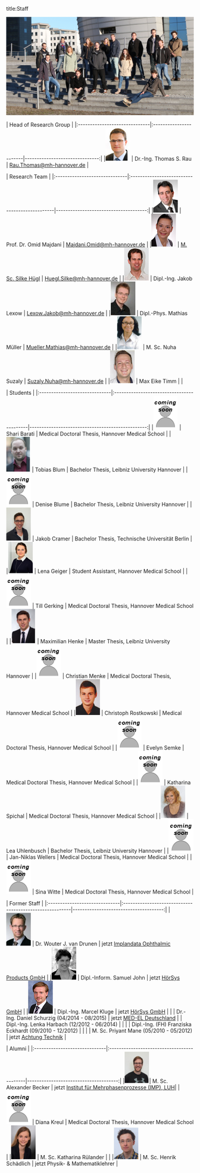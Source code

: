 title:Staff

![Group photo of workgroup computer-assisted Surgery](staff/IMG_3688_cut.jpg)

| Head of Research Group                                                                         |
|:------------------------------|:-----------------------|-------------------------------:|
|![Portrait](staff/Thomas.jpg)         | Dr.-Ing. Thomas S. Rau | Rau.Thomas@mh-hannover.de   |


| Research Team                                                                                                      |
|:------------------------------|:----------------------------------------------|--------------------------------------:|
|![Portrait](staff/Omid.jpg)    | Prof. Dr. Omid Majdani                     | Majdani.Omid@mh-hannover.de        |
|![Portrait](staff/Silke.jpg)   | [M. Sc. Silke Hügl](staff/silke.md)        | Huegl.Silke@mh-hannover.de         |
|![Portrait](staff/Jakob.jpg)   | Dipl.-Ing. Jakob Lexow                     | Lexow.Jakob@mh-hannover.de         |
|![Portrait](staff/mathias_small.jpg)	| Dipl.-Phys. Mathias Müller		 | Mueller.Mathias@mh-hannover.de	  |
|![Portrait](staff/nuha.jpg) 	| M. Sc. Nuha Suzaly			   			 | Suzaly.Nuha@mh-hannover.de          |
|![Portrait](staff/maxt.png)	| Max Eike Timm								 |									  |


| Students                                                                                             |
|:------------------------------|:------------------------------------------|-------------------------------------------------:|
|![Portrait](staff/soon.png) 	| Shari Barati								| Medical Doctoral Thesis, Hannover Medical School 	|
|![Portrait](staff/tobias.png) 	| Tobias Blum 								| Bachelor Thesis, Leibniz University Hannover      |
|![Portrait](staff/soon.png) 	| Denise Blume 								| Bachelor Thesis, Leibniz University Hannover      |
|![Portrait](staff/jakobc.jpg)	| Jakob Cramer 								| Bachelor Thesis, Technische Universität Berlin    |
|![Portrait](staff/lena.jpg)	| Lena Geiger								| Student Assistant, Hannover Medical School		| 
|![Portrait](staff/soon.png) 	| Till Gerking								| Medical Doctoral Thesis, Hannover Medical School	|
|![Portrait](staff/max.png)		| Maximilian Henke							| Master Thesis, Leibniz University Hannover   		|
|![Portrait](staff/soon.png) 	| Christian Menke							| Medical Doctoral Thesis, Hannover Medical School	|
|![Portrait](staff/christoph.jpg) | Christoph Rostkowski					| Medical Doctoral Thesis, Hannover Medical School	|
|![Portrait](staff/soon.png) 	| Evelyn Semke								| Medical Doctoral Thesis, Hannover Medical School	|
|![Portrait](staff/soon.png) 	| Katharina Spichal							| Medical Doctoral Thesis, Hannover Medical School	|
|![Portrait](staff/lea.png)		| Lea Uhlenbusch 							| Bachelor Thesis, Leibniz University Hannover      |
|![Portrait](staff/soon.png) 	| Jan-Niklas Wellers						| Medical Doctoral Thesis, Hannover Medical School  |
|![Portrait](staff/soon.png) 	| Sina Witte 				    			| Medical Doctoral Thesis, Hannover Medical School  |


| Former Staff                                                                                            |
|:------------------------------|:--------------------------------------------------------|--------------------------------------:|
|![Portrait](staff/Wouter.jpg)  | Dr. Wouter J. van Drunen                   | jetzt [Implandata Ophthalmic Products GmbH](http://www.implandata.com) |
|![Portrait](staff/Samuel.jpg)  | Dipl.-Inform. Samuel John                  | jetzt [HörSys GmbH](http://www.hoersys.de)  |
|![Portrait](staff/Marcel.jpg)  | Dipl.-Ing. Marcel Kluge					 | jetzt [HörSys GmbH](http://www.hoersys.de)  |
|                               | Dr.-Ing. Daniel Schurzig (04/2014 - 08/2015) | jetzt [MED-EL Deutschland](www.medel.com)
|                               | Dipl.-Ing. Lenka Harbach (12/2012 - 06/2014)          |                           |
|                               | Dipl.-Ing. (FH) Franziska Eckhardt (09/2010 - 12/2012)     |                           |
|                               | M. Sc. Priyant Mane (05/2010 - 05/2012)           | jetzt [Achtung Technik](http://www.achtung.in) |



| Alumni                                                                                            |
|:------------------------------|:-------------------------------------------|--------------------------------------:|
|![Portrait](staff/alexander.jpg)| M. Sc. Alexander Becker 					 | jetzt [Institut für Mehrphasenprozesse (IMP), LUH](https://www.imp.uni-hannover.de/mitarbeiter.html)|
|![Portrait](staff/soon.png) 	  | Diana Kreul								| Medical Doctoral Thesis, Hannover Medical School	|
|![Portrait](staff/katharina.jpg) | M. Sc. Katharina Rülander				 | 											   |
|![Portrait](staff/henrik.png)	| M. Sc. Henrik Schädlich					 | jetzt Physik- & Mathematiklehrer			   |
